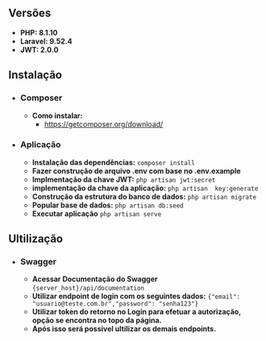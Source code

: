 ## Versões
- **PHP: 8.1.10**
- **Laravel: 9.52.4**
- **JWT: 2.0.0**

## Instalação
- ### Composer
  - **Como instalar:**
    - https://getcomposer.org/download/
- ### Aplicação
  - **Instalação das dependências:** `composer install`
  - **Fazer construção de arquivo .env com base no .env.example**
  - **Implmentação da chave JWT:** `php artisan jwt:secret`
  - **implementação da chave da aplicação:** `php artisan  key:generate`
  - **Construção da estrutura do banco de dados:** `php artisan migrate`
  - **Popular base de dados:** `php artisan db:seed`
  - **Executar aplicação** `php artisan serve`

## Ultilização
- ### Swagger
  - **Acessar Documentação do Swagger** `{server_host}/api/documentation`
  - **Utilizar endpoint de login com os seguintes dados:** `{"email": "usuario@teste.com.br","password": "senha123"}`
  - **Utilizar token do retorno no Login para efetuar a autorização, opção se encontra no topo da página.**
  - **Após  isso será possivel ultilizar os demais endpoints.**
